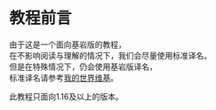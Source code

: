# 教程前言
由于这是一个面向基岩版的教程，</br>
在不影响阅读与理解的情况下，我们会尽量使用标准译名。</br>
但是在特殊情况下，仍会使用基岩版译名，</br>
标准译名请参考[我的世界维基](https://wiki.biligame.com/mc/Minecraft_WIKI:译名标准化)。

此教程只面向1.16及以上的版本。

